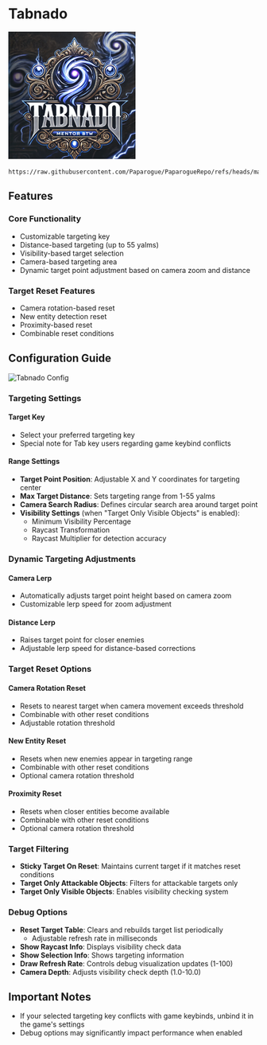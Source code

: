 # Tabnado

![Tabnado Icon](https://raw.githubusercontent.com/Paparogue/Tabnado/2579f4200a6ba0e60bd12eb6acd31be341e08490/tabnado.png)

   ```
   https://raw.githubusercontent.com/Paparogue/PaparogueRepo/refs/heads/main/repo.json
   ```

## Features

### Core Functionality
- Customizable targeting key
- Distance-based targeting (up to 55 yalms)
- Visibility-based target selection
- Camera-based targeting area
- Dynamic target point adjustment based on camera zoom and distance

### Target Reset Features
- Camera rotation-based reset
- New entity detection reset
- Proximity-based reset
- Combinable reset conditions

## Configuration Guide

![Tabnado Config](https://raw.github.com/Paparogue/Tabnado/1d8bd06165db514748ca9d5c11c7c0c6a6793d54/tabnado_1.4.1.png)

### Targeting Settings

#### Target Key
- Select your preferred targeting key
- Special note for Tab key users regarding game keybind conflicts

#### Range Settings
- **Target Point Position**: Adjustable X and Y coordinates for targeting center
- **Max Target Distance**: Sets targeting range from 1-55 yalms
- **Camera Search Radius**: Defines circular search area around target point
- **Visibility Settings** (when "Target Only Visible Objects" is enabled):
  - Minimum Visibility Percentage
  - Raycast Transformation
  - Raycast Multiplier for detection accuracy

### Dynamic Targeting Adjustments

#### Camera Lerp
- Automatically adjusts target point height based on camera zoom
- Customizable lerp speed for zoom adjustment

#### Distance Lerp
- Raises target point for closer enemies
- Adjustable lerp speed for distance-based corrections

### Target Reset Options

#### Camera Rotation Reset
- Resets to nearest target when camera movement exceeds threshold
- Combinable with other reset conditions
- Adjustable rotation threshold

#### New Entity Reset
- Resets when new enemies appear in targeting range
- Combinable with other reset conditions
- Optional camera rotation threshold

#### Proximity Reset
- Resets when closer entities become available
- Combinable with other reset conditions
- Optional camera rotation threshold

### Target Filtering

- **Sticky Target On Reset**: Maintains current target if it matches reset conditions
- **Target Only Attackable Objects**: Filters for attackable targets only
- **Target Only Visible Objects**: Enables visibility checking system

### Debug Options

- **Reset Target Table**: Clears and rebuilds target list periodically
  - Adjustable refresh rate in milliseconds
- **Show Raycast Info**: Displays visibility check data
- **Show Selection Info**: Shows targeting information
- **Draw Refresh Rate**: Controls debug visualization updates (1-100)
- **Camera Depth**: Adjusts visibility check depth (1.0-10.0)

## Important Notes

- If your selected targeting key conflicts with game keybinds, unbind it in the game's settings
- Debug options may significantly impact performance when enabled
